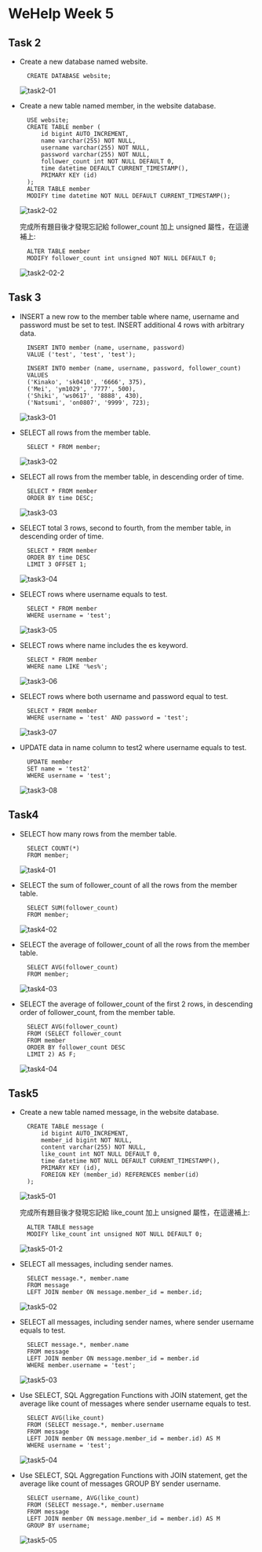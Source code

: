 # WeHelp Week 5

## Task 2

- Create a new database named website.

        CREATE DATABASE website;

  ![task2-01](screenshots/2-01.png)

- Create a new table named member, in the website database.

        USE website;
        CREATE TABLE member (
            id bigint AUTO_INCREMENT,
            name varchar(255) NOT NULL,
            username varchar(255) NOT NULL,
            password varchar(255) NOT NULL,
            follower_count int NOT NULL DEFAULT 0,
            time datetime DEFAULT CURRENT_TIMESTAMP(),
            PRIMARY KEY (id)
        );
        ALTER TABLE member
        MODIFY time datetime NOT NULL DEFAULT CURRENT_TIMESTAMP();

  ![task2-02](screenshots/2-02.png)

  完成所有題目後才發現忘記給 follower_count 加上 unsigned 屬性，在這邊補上:

        ALTER TABLE member
        MODIFY follower_count int unsigned NOT NULL DEFAULT 0;

  ![task2-02-2](screenshots/2-02-2.png)

## Task 3

- INSERT a new row to the member table where name, username and password must
  be set to test. INSERT additional 4 rows with arbitrary data.

        INSERT INTO member (name, username, password)
        VALUE ('test', 'test', 'test');

        INSERT INTO member (name, username, password, follower_count)
        VALUES
        ('Kinako', 'sk0410', '6666', 375),
        ('Mei', 'ym1029', '7777', 500),
        ('Shiki', 'ws0617', '8888', 430),
        ('Natsumi', 'on0807', '9999', 723);

  ![task3-01](screenshots/3-01.png)

- SELECT all rows from the member table.

        SELECT * FROM member;

  ![task3-02](screenshots/3-02.png)

- SELECT all rows from the member table, in descending order of time.

        SELECT * FROM member
        ORDER BY time DESC;

  ![task3-03](screenshots/3-03.png)

- SELECT total 3 rows, second to fourth, from the member table, in descending order
  of time.

        SELECT * FROM member
        ORDER BY time DESC
        LIMIT 3 OFFSET 1;

  ![task3-04](screenshots/3-04.png)

- SELECT rows where username equals to test.

        SELECT * FROM member
        WHERE username = 'test';

  ![task3-05](screenshots/3-05.png)

- SELECT rows where name includes the es keyword.

        SELECT * FROM member
        WHERE name LIKE '%es%';

  ![task3-06](screenshots/3-06.png)

- SELECT rows where both username and password equal to test.

        SELECT * FROM member
        WHERE username = 'test' AND password = 'test';

  ![task3-07](screenshots/3-07.png)

- UPDATE data in name column to test2 where username equals to test.

        UPDATE member
        SET name = 'test2'
        WHERE username = 'test';

  ![task3-08](screenshots/3-08.png)

## Task4

- SELECT how many rows from the member table.

        SELECT COUNT(*)
        FROM member;

  ![task4-01](screenshots/4-01.png)

- SELECT the sum of follower_count of all the rows from the member table.

        SELECT SUM(follower_count)
        FROM member;

  ![task4-02](screenshots/4-02.png)

- SELECT the average of follower_count of all the rows from the member table.

        SELECT AVG(follower_count)
        FROM member;

  ![task4-03](screenshots/4-03.png)

- SELECT the average of follower_count of the first 2 rows, in descending order of
  follower_count, from the member table.

        SELECT AVG(follower_count)
        FROM (SELECT follower_count
        FROM member
        ORDER BY follower_count DESC
        LIMIT 2) AS F;

  ![task4-04](screenshots/4-04.png)

## Task5

- Create a new table named message, in the website database.

        CREATE TABLE message (
            id bigint AUTO_INCREMENT,
            member_id bigint NOT NULL,
            content varchar(255) NOT NULL,
            like_count int NOT NULL DEFAULT 0,
            time datetime NOT NULL DEFAULT CURRENT_TIMESTAMP(),
            PRIMARY KEY (id),
            FOREIGN KEY (member_id) REFERENCES member(id)
        );

  ![task5-01](screenshots/5-01.png)

  完成所有題目後才發現忘記給 like_count 加上 unsigned 屬性，在這邊補上:

        ALTER TABLE message
        MODIFY like_count int unsigned NOT NULL DEFAULT 0;

  ![task5-01-2](screenshots/5-01-2.png)

- SELECT all messages, including sender names.

        SELECT message.*, member.name
        FROM message
        LEFT JOIN member ON message.member_id = member.id;

  ![task5-02](screenshots/5-02.png)

- SELECT all messages, including sender names, where sender username equals to
  test.

        SELECT message.*, member.name
        FROM message
        LEFT JOIN member ON message.member_id = member.id
        WHERE member.username = 'test';

  ![task5-03](screenshots/5-03.png)

- Use SELECT, SQL Aggregation Functions with JOIN statement, get the average like
  count of messages where sender username equals to test.

        SELECT AVG(like_count)
        FROM (SELECT message.*, member.username
        FROM message
        LEFT JOIN member ON message.member_id = member.id) AS M
        WHERE username = 'test';

  ![task5-04](screenshots/5-04.png)

- Use SELECT, SQL Aggregation Functions with JOIN statement, get the average like
  count of messages GROUP BY sender username.

        SELECT username, AVG(like_count)
        FROM (SELECT message.*, member.username
        FROM message
        LEFT JOIN member ON message.member_id = member.id) AS M
        GROUP BY username;

  ![task5-05](screenshots/5-05.png)
